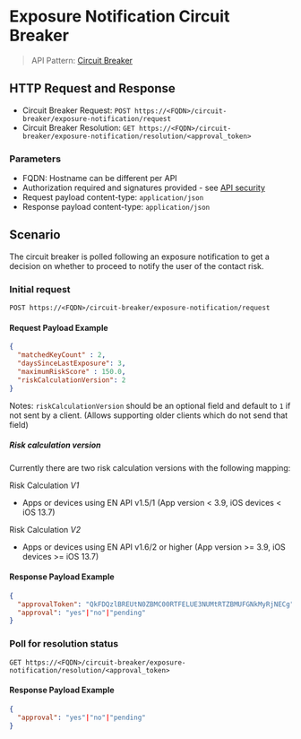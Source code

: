 # Exposure Notification Circuit Breaker

> API Pattern: [Circuit Breaker](../../../api-patterns.md#circuit-breaker)

## HTTP Request and Response

- Circuit Breaker Request: ```POST https://<FQDN>/circuit-breaker/exposure-notification/request```
- Circuit Breaker Resolution: ```GET https://<FQDN>/circuit-breaker/exposure-notification/resolution/<approval_token>```

### Parameters
- FQDN: Hostname can be different per API
- Authorization required and signatures provided - see [API security](../../../api-security.md)
- Request payload content-type: `application/json`
- Response payload content-type: `application/json`

## Scenario
The circuit breaker is polled following an exposure notification to get a decision on whether to proceed to notify the user of the contact risk.

### Initial request
```POST https://<FQDN>/circuit-breaker/exposure-notification/request```

#### Request Payload Example

```json
{
  "matchedKeyCount" : 2,
  "daysSinceLastExposure": 3,
  "maximumRiskScore" : 150.0,
  "riskCalculationVersion": 2
}
```
Notes: `riskCalculationVersion` should be an optional field and default to `1` if not sent by a client. (Allows supporting older clients which do not send that field)

##### Risk calculation version
Currently there are two risk calculation versions with the following mapping:

Risk Calculation *V1*
- Apps or devices using EN API v1.5/1 (App version < 3.9, iOS devices < iOS 13.7)

Risk Calculation *V2*
- Apps or devices using EN API v1.6/2 or higher (App version >= 3.9, iOS devices >= iOS 13.7)

#### Response Payload Example

```json
{
  "approvalToken": "QkFDQzlBREUtN0ZBMC00RTFELUE3NUMtRTZBMUFGNkMyRjNECg",
  "approval": "yes"|"no"|"pending"
}
```

### Poll for resolution status

```GET https://<FQDN>/circuit-breaker/exposure-notification/resolution/<approval_token>```

#### Response Payload Example

```json
{
  "approval": "yes"|"no"|"pending"
}
```
